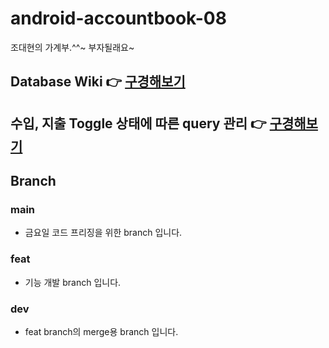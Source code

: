 # android-accountbook-08
조대현의 가계부.^^~ 부자될래요~
## Database Wiki 👉 [구경해보기](https://github.com/woowa-techcamp-2022/android-accountbook-08/wiki/ERD)
## 수입, 지출 Toggle 상태에 따른 query 관리 👉 [구경해보기](https://github.com/woowa-techcamp-2022/android-accountbook-08/wiki/%EC%88%98%EC%9E%85,-%EC%A7%80%EC%B6%9C-Toggle-Button-%EC%84%A0%ED%83%9D-%EC%83%81%ED%83%9C%EC%97%90-%EB%94%B0%EB%A5%B8-Query-%EA%B4%80%EB%A6%AC)

## Branch
### main
* 금요일 코드 프리징을 위한 branch 입니다.

### feat
* 기능 개발 branch 입니다.

### dev
* feat branch의 merge용 branch 입니다.
